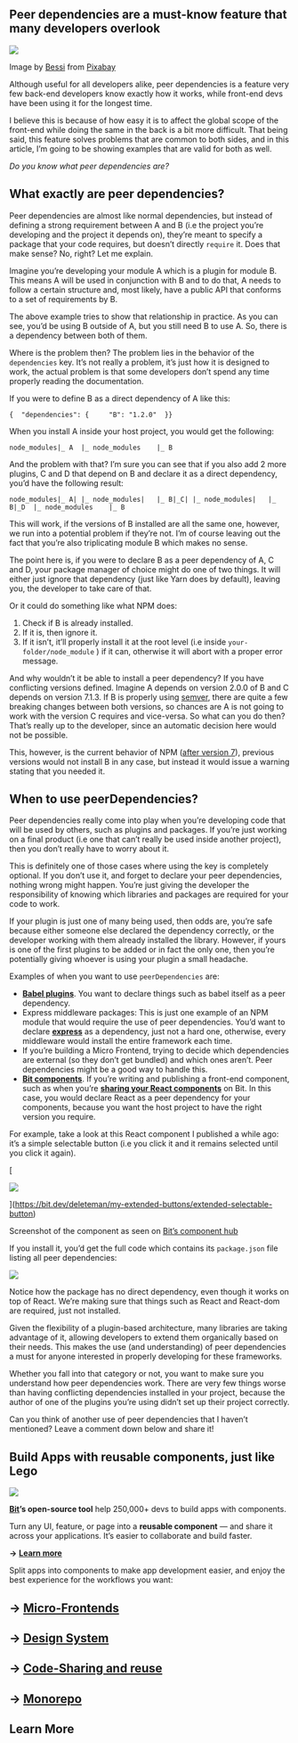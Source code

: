 ## Peer dependencies are a must-know feature that many developers overlook

![](https://miro.medium.com/v2/resize:fit:1400/1*TYY9PzrAl4Iz8Oocu2JwVg.jpeg)

Image by [Bessi](https://pixabay.com/users/bessi-909086/?utm_source=link-attribution&utm_medium=referral&utm_campaign=image&utm_content=817365) from [Pixabay](https://pixabay.com/?utm_source=link-attribution&utm_medium=referral&utm_campaign=image&utm_content=817365)

Although useful for all developers alike, peer dependencies is a feature very few back-end developers know exactly how it works, while front-end devs have been using it for the longest time.

I believe this is because of how easy it is to affect the global scope of the front-end while doing the same in the back is a bit more difficult. That being said, this feature solves problems that are common to both sides, and in this article, I’m going to be showing examples that are valid for both as well.

_Do you know what peer dependencies are?_

## What exactly are peer dependencies?

Peer dependencies are almost like normal dependencies, but instead of defining a strong requirement between A and B (i.e the project you’re developing and the project it depends on), they’re meant to specify a package that your code requires, but doesn’t directly `require` it. Does that make sense? No, right? Let me explain.

Imagine you’re developing your module A which is a plugin for module B. This means A will be used in conjunction with B and to do that, A needs to follow a certain structure and, most likely, have a public API that conforms to a set of requirements by B.

The above example tries to show that relationship in practice. As you can see, you’d be using B outside of A, but you still need B to use A. So, there is a dependency between both of them.

Where is the problem then? The problem lies in the behavior of the `dependencies` key. It’s not really a problem, it’s just how it is designed to work, the actual problem is that some developers don’t spend any time properly reading the documentation.

If you were to define B as a direct dependency of A like this:

```
{  "dependencies": {     "B": "1.2.0"  }}
```

When you install A inside your host project, you would get the following:

```
node_modules|_ A  |_ node_modules    |_ B
```

And the problem with that? I’m sure you can see that if you also add 2 more plugins, C and D that depend on B and declare it as a direct dependency, you’d have the following result:

```
node_modules|_ A| |_ node_modules|   |_ B|_C| |_ node_modules|   |_ B|_D  |_ node_modules    |_ B
```

This will work, if the versions of B installed are all the same one, however, we run into a potential problem if they’re not. I’m of course leaving out the fact that you’re also triplicating module B which makes no sense.

The point here is, if you were to declare B as a peer dependency of A, C and D, your package manager of choice might do one of two things. It will either just ignore that dependency (just like Yarn does by default), leaving you, the developer to take care of that.

Or it could do something like what NPM does:

1.  Check if B is already installed.
2.  If it is, then ignore it.
3.  If it isn’t, it’ll properly install it at the root level (i.e inside `your-folder/node_module` ) if it can, otherwise it will abort with a proper error message.

And why wouldn’t it be able to install a peer dependency? If you have conflicting versions defined. Imagine A depends on version 2.0.0 of B and C depends on version 7.1.3. If B is properly using [semver](https://semver.org/), there are quite a few breaking changes between both versions, so chances are A is not going to work with the version C requires and vice-versa. So what can you do then? That’s really up to the developer, since an automatic decision here would not be possible.

This, however, is the current behavior of NPM ([after version 7](https://blog.bitsrc.io/npm-7-this-is-what-i-call-an-update-de17a34ab787?source=post_stats_page-------------------------------------)), previous versions would not install B in any case, but instead it would issue a warning stating that you needed it.

## When to use peerDependencies?

Peer dependencies really come into play when you’re developing code that will be used by others, such as plugins and packages. If you’re just working on a final product (i.e one that can’t really be used inside another project), then you don’t really have to worry about it.

This is definitely one of those cases where using the key is completely optional. If you don’t use it, and forget to declare your peer dependencies, nothing wrong might happen. You’re just giving the developer the responsibility of knowing which libraries and packages are required for your code to work.

If your plugin is just one of many being used, then odds are, you’re safe because either someone else declared the dependency correctly, or the developer working with them already installed the library. However, if yours is one of the first plugins to be added or in fact the only one, then you’re potentially giving whoever is using your plugin a small headache.

Examples of when you want to use `peerDependencies` are:

-   [**Babel plugins**](https://babeljs.io/docs/en/plugins). You want to declare things such as babel itself as a peer dependency.
-   Express middleware packages: This is just one example of an NPM module that would require the use of peer dependencies. You’d want to declare [**express**](https://expressjs.com/) as a dependency, just not a hard one, otherwise, every middleware would install the entire framework each time.
-   If you’re building a Micro Frontend, trying to decide which dependencies are external (so they don’t get bundled) and which ones aren’t. Peer dependencies might be a good way to handle this.
-   [**Bit components**](https://bit.cloud/). If you’re writing and publishing a front-end component, such as when you’re [**sharing your React components**](https://bit.dev/blog/how-to-reuse-react-components-across-your-projects-l4pz83f4/) on Bit. In this case, you would declare React as a peer dependency for your components, because you want the host project to have the right version you require.

For example, take a look at this React component I published a while ago: it’s a simple selectable button (i.e you click it and it remains selected until you click it again).

[

![](https://miro.medium.com/v2/resize:fit:1400/1*mwLIPzJil99y6uVTlqeYSg.png)

](https://bit.dev/deleteman/my-extended-buttons/extended-selectable-button)

Screenshot of the component as seen on [Bit’s component hub](https://bit.dev/)

If you install it, you’d get the full code which contains its `package.json` file listing all peer dependencies:

![](https://miro.medium.com/v2/resize:fit:1400/1*pO5KUV9Bvd1mM2JWk4PmhQ.png)

Notice how the package has no direct dependency, even though it works on top of React. We’re making sure that things such as React and React-dom are required, just not installed.

Given the flexibility of a plugin-based architecture, many libraries are taking advantage of it, allowing developers to extend them organically based on their needs. This makes the use (and understanding) of peer dependencies a must for anyone interested in properly developing for these frameworks.

Whether you fall into that category or not, you want to make sure you understand how peer dependencies work. There are very few things worse than having conflicting dependencies installed in your project, because the author of one of the plugins you’re using didn’t set up their project correctly.

Can you think of another use of peer dependencies that I haven’t mentioned? Leave a comment down below and share it!

## Build Apps with reusable components, just like Lego

![](https://miro.medium.com/v2/resize:fit:1400/0*94jw_DwGFARM1Fqo.png)

[**Bit**](https://bit.cloud/)**’s open-source tool** help 250,000+ devs to build apps with components.

Turn any UI, feature, or page into a **reusable component** — and share it across your applications. It’s easier to collaborate and build faster.

**→** [**Learn more**](https://bit.dev/)

Split apps into components to make app development easier, and enjoy the best experience for the workflows you want:

## → [Micro-Frontends](https://blog.bitsrc.io/how-we-build-micro-front-ends-d3eeeac0acfc)

## → [Design System](https://blog.bitsrc.io/how-we-build-our-design-system-15713a1f1833)

## → [Code-Sharing and reuse](https://bit.cloud/blog/how-to-reuse-react-components-across-your-projects-l4pz83f4)

## → [Monorepo](https://www.youtube.com/watch?v=5wxyDLXRho4&t=2041s)

## Learn More